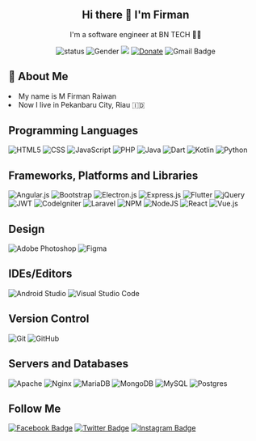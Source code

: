 <div align='center'>
  
## Hi there 👋 I'm Firman
<p>I'm a software engineer at BN TECH 👨‍💻</p>

![status](https://img.shields.io/badge/status-active-brightgreen) ![Gender](https://img.shields.io/badge/gender-%F0%9F%A4%B5-white) ![](https://visitor-badge.glitch.me/badge?page_id=github.com/codexsleep) [![Donate](https://img.shields.io/badge/Donate-PayPal-blue.svg)](https://www.paypal.me/firmanraiwan) ![Gmail Badge](https://img.shields.io/badge/-firmanraiwan@gmail.com-D14836?style=flat-square&labelColor=white&logo=gmail&logoColor=D14836)

  
 </div>

## 🧐 About Me
<li> My name is M Firman Raiwan </li>
<li> Now I live in Pekanbaru City, Riau  🇮🇩 </li>

## Programming Languages
![HTML5](https://img.shields.io/badge/html5-%23E34F26?style=flat-square&logo=html5&logoColor=white)
![CSS](https://img.shields.io/badge/css-%231572B6?style=flat-square&logo=css&logoColor=white)
![JavaScript](https://img.shields.io/badge/javascript-%23323330?style=flat-square&logo=javascript&logoColor=%23F7DF1E)
![PHP](https://img.shields.io/badge/php-%23777BB4.svg?style=flat-square&logo=php&logoColor=white)
![Java](https://img.shields.io/badge/java-%23ED8B00.svg?style=flat-square&logo=java&logoColor=white)
![Dart](https://img.shields.io/badge/dart-%230175C2.svg?style=flat-square&logo=dart&logoColor=white)
![Kotlin](https://img.shields.io/badge/kotlin-%230095D5.svg?style=flat-square&logo=kotlin&logoColor=white)
![Python](https://img.shields.io/badge/python-3670A0?style=flat-square&logo=python&logoColor=ffdd54)

## Frameworks, Platforms and Libraries
![Angular.js](https://img.shields.io/badge/angular.js-%23E23237.svg?style=flat-square&logo=angularjs&logoColor=white)
![Bootstrap](https://img.shields.io/badge/bootstrap-%23563D7C.svg?style=flat-square&logo=bootstrap&logoColor=white)
![Electron.js](https://img.shields.io/badge/Electron-191970?style=flat-square&logo=Electron&logoColor=white) 
![Express.js](https://img.shields.io/badge/express.js-%23404d59.svg?style=flat-square&logo=express&logoColor=%2361DAFB)
![Flutter](https://img.shields.io/badge/Flutter-%2302569B.svg?style=flat-square&logo=Flutter&logoColor=white)
![jQuery](https://img.shields.io/badge/jquery-%230769AD.svg?style=flat-square&logo=jquery&logoColor=white)
![JWT](https://img.shields.io/badge/JWT-black?style=flat-square&logo=JSON%20web%20tokens)
![CodeIgniter](https://img.shields.io/badge/codeigniter-%DD4814.svg?style=flat-square&logo=codeigniter&logoColor=white)
![Laravel](https://img.shields.io/badge/laravel-%23FF2D20.svg?style=flat-square&logo=laravel&logoColor=white)
![NPM](https://img.shields.io/badge/NPM-%23000000.svg?style=flat-square&logo=npm&logoColor=white)
![NodeJS](https://img.shields.io/badge/node.js-6DA55F?style=flat-square&logo=node.js&logoColor=white)
![React](https://img.shields.io/badge/react-%2320232a.svg?style=flat-square&logo=react&logoColor=%2361DAFB)
![Vue.js](https://img.shields.io/badge/vuejs-%2335495e.svg?style=flat-square&logo=vuedotjs&logoColor=%234FC08D)

## Design
![Adobe Photoshop](https://img.shields.io/badge/adobephotoshop-%2331A8FF.svg?style=flat-square&logo=adobephotoshop&logoColor=white)
![Figma](https://img.shields.io/badge/figma-%23F24E1E.svg?style=flat-square&logo=figma&logoColor=white)

## IDEs/Editors
![Android Studio](https://img.shields.io/badge/Android%20Studio-3DDC84.svg?style=flat-square&logo=android-studio&logoColor=white)
![Visual Studio Code](https://img.shields.io/badge/Visual%20Studio%20Code-0078d7.svg?style=flat-square&logo=visual-studio-code&logoColor=white)

## Version Control
![Git](https://img.shields.io/badge/git-%23F05033.svg?style=flat-square&logo=git&logoColor=white)
![GitHub](https://img.shields.io/badge/github-%23121011?style=flat-square&logo=github&logoColor=white)
 
## Servers and Databases
![Apache](https://img.shields.io/badge/apache-%23D42029.svg?style=flat-square&logo=apache&logoColor=white)
![Nginx](https://img.shields.io/badge/nginx-%23009639.svg?style=flat-square&logo=nginx&logoColor=white)
![MariaDB](https://img.shields.io/badge/MariaDB-003545?style=flat-square&logo=mariadb&logoColor=white)
![MongoDB](https://img.shields.io/badge/MongoDB-%234ea94b.svg?style=flat-square&logo=mongodb&logoColor=white)
![MySQL](https://img.shields.io/badge/mysql-%2300f.svg?style=flat-square&logo=mysql&logoColor=white)
![Postgres](https://img.shields.io/badge/postgres-%23316192.svg?style=flat-square&logo=postgresql&logoColor=white)

## Follow Me
 [![Facebook Badge](https://img.shields.io/badge/-@cdnown-4267B2?style=flat-square&labelColor=4267B2&logo=facebook&logoColor=white&link=https://facebook.com/cdnown)](https://twitter.com/cdnown)
 [![Twitter Badge](https://img.shields.io/badge/-@firman_riawan-1ca0f1?style=flat-square&labelColor=1ca0f1&logo=twitter&logoColor=white&link=https://twitter.com/firman_raiwan)](https://twitter.com/firman_raiwan)
 [![Instagram Badge](https://img.shields.io/badge/-@javascript.py-%23E4405F?style=flat-square&labelColor=%23E4405F&logo=instagram&logoColor=white&link=https://instagram.com/javascript.py)](https://instagram.com/javascript.py)
